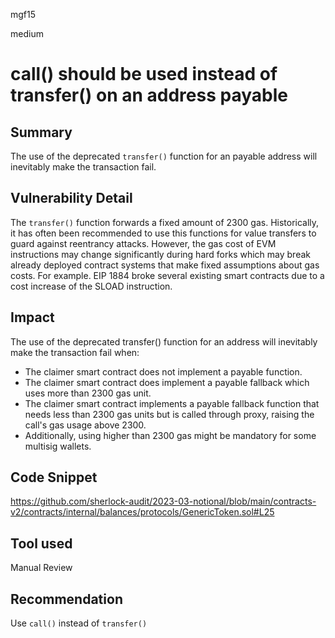 mgf15

medium

# call() should be used instead of transfer() on an address payable

## Summary
The use of the deprecated `transfer()` function for an payable address will inevitably make the transaction fail.

## Vulnerability Detail
The `transfer()`  function forwards a fixed amount of 2300 gas. Historically, it has often been recommended to use this functions for value transfers to guard against reentrancy attacks. However, the gas cost of EVM instructions may change significantly during hard forks which may break already deployed contract systems that make fixed assumptions about gas costs. For example. EIP 1884 broke several existing smart contracts due to a cost increase of the SLOAD instruction.
## Impact

The use of the deprecated transfer() function for an address will inevitably make the transaction fail when:

   * The claimer smart contract does not implement a payable function.
   * The claimer smart contract does implement a payable fallback which uses more than 2300 gas unit.
   * The claimer smart contract implements a payable fallback function that needs less than 2300 gas units but is called through proxy, raising the call's gas usage above 2300.
   * Additionally, using higher than 2300 gas might be mandatory for some multisig wallets.

## Code Snippet
https://github.com/sherlock-audit/2023-03-notional/blob/main/contracts-v2/contracts/internal/balances/protocols/GenericToken.sol#L25
## Tool used

Manual Review

## Recommendation
Use `call()` instead of `transfer()` 